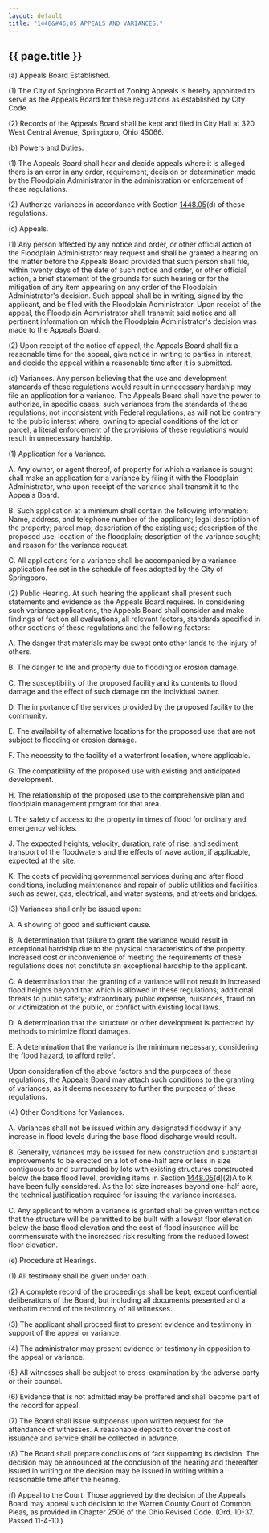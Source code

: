 ```yaml
---
layout: default
title: "1448&#46;05 APPEALS AND VARIANCES."
---
```


{{ page.title }}
----------------

(a) Appeals Board Established.

(1) The City of Springboro Board of Zoning Appeals is hereby appointed to serve as the Appeals Board for these regulations as established by City Code.

(2) Records of the Appeals Board shall be kept and filed in City Hall at 320 West Central Avenue, Springboro, Ohio 45066.

(b) Powers and Duties.

(1) The Appeals Board shall hear and decide appeals where it is alleged there is an error in any order, requirement, decision or determination made by the Floodplain Administrator in the administration or enforcement of these regulations.

(2) Authorize variances in accordance with Section [1448.05](586aa3ab.html)(d) of these regulations.

(c) Appeals. 

(1) Any person affected by any notice and order, or other official action of the Floodplain Administrator may request and shall be granted a hearing on the matter before the Appeals Board provided that such person shall file, within twenty days of the date of such notice and order, or other official action, a brief statement of the grounds for such hearing or for the mitigation of any item appearing on any order of the Floodplain Administrator's decision. Such appeal shall be in writing, signed by the applicant, and be filed with the Floodplain Administrator. Upon receipt of the appeal, the Floodplain Administrator shall transmit said notice and all pertinent information on which the Floodplain Administrator's decision was made to the Appeals Board.

(2) Upon receipt of the notice of appeal, the Appeals Board shall fix a reasonable time for the appeal, give notice in writing to parties in interest, and decide the appeal within a reasonable time after it is submitted.

(d) Variances. Any person believing that the use and development standards of these regulations would result in unnecessary hardship may file an application for a variance. The Appeals Board shall have the power to authorize, in specific cases, such variances from the standards of these regulations, not inconsistent with Federal regulations, as will not be contrary to the public interest where, owning to special conditions of the lot or parcel, a literal enforcement of the provisions of these regulations would result in unnecessary hardship.

(1) Application for a Variance.

  A. Any owner, or agent thereof, of property for which a variance is sought shall make an application for a variance by filing it with the Floodplain Administrator, who upon receipt of the variance shall transmit it to the Appeals Board.

  B. Such application at a minimum shall contain the following information: Name, address, and telephone number of the applicant; legal description of the property; parcel map; description of the existing use; description of the proposed use; location of the floodplain; description of the variance sought; and reason for the variance request.

  C. All applications for a variance shall be accompanied by a variance application fee set in the schedule of fees adopted by the City of Springboro. 

(2) Public Hearing. At such hearing the applicant shall present such statements and evidence as the Appeals Board requires. In considering such variance applications, the Appeals Board shall consider and make findings of fact on all evaluations, all relevant factors, standards specified in other sections of these regulations and the following factors:

  A. The danger that materials may be swept onto other lands to the injury of others.

  B. The danger to life and property due to flooding or erosion damage.

  C. The susceptibility of the proposed facility and its contents to flood damage and the effect of such damage on the individual owner.

  D. The importance of the services provided by the proposed facility to the community.

  E. The availability of alternative locations for the proposed use that are not subject to flooding or erosion damage.

  F. The necessity to the facility of a waterfront location, where applicable.

  G. The compatibility of the proposed use with existing and anticipated development.

  H. The relationship of the proposed use to the comprehensive plan and floodplain management program for that area.

  I. The safety of access to the property in times of flood for ordinary and emergency vehicles.

  J. The expected heights, velocity, duration, rate of rise, and sediment transport of the floodwaters and the effects of wave action, if applicable, expected at the site.

  K. The costs of providing governmental services during and after flood conditions, including maintenance and repair of public utilities and facilities such as sewer, gas, electrical, and water systems, and streets and bridges.

(3) Variances shall only be issued upon:

  A. A showing of good and sufficient cause.

  B, A determination that failure to grant the variance would result in exceptional hardship due to the physical characteristics of the property. Increased cost or inconvenience of meeting the requirements of these regulations does not constitute an exceptional hardship to the applicant.

  C. A determination that the granting of a variance will not result in increased flood heights beyond that which is allowed in these regulations; additional threats to public safety; extraordinary public expense, nuisances, fraud on or victimization of the public, or conflict with existing local laws.

  D. A determination that the structure or other development is protected by methods to minimize flood damages.

  E. A determination that the variance is the minimum necessary, considering the flood hazard, to afford relief.

Upon consideration of the above factors and the purposes of these regulations, the Appeals Board may attach such conditions to the granting of variances, as it deems necessary to further the purposes of these regulations.

(4) Other Conditions for Variances.

  A. Variances shall not be issued within any designated floodway if any increase in flood levels during the base flood discharge would result.

  B. Generally, variances may be issued for new construction and substantial improvements to be erected on a lot of one-half acre or less in size contiguous to and surrounded by lots with existing structures constructed below the base flood level, providing items in Section [1448.05](586aa3ab.html)(d)(2)A to K have been fully considered. As the lot size increases beyond one-half acre, the technical justification required for issuing the variance increases.

  C. Any applicant to whom a variance is granted shall be given written notice that the structure will be permitted to be built with a lowest floor elevation below the base flood elevation and the cost of flood insurance will be commensurate with the increased risk resulting from the reduced lowest floor elevation.

(e) Procedure at Hearings.

(1) All testimony shall be given under oath.

(2) A complete record of the proceedings shall be kept, except confidential deliberations of the Board, but including all documents presented and a verbatim record of the testimony of all witnesses.

(3) The applicant shall proceed first to present evidence and testimony in support of the appeal or variance.

(4) The administrator may present evidence or testimony in opposition to the appeal or variance.

(5) All witnesses shall be subject to cross-examination by the adverse party or their counsel.

(6) Evidence that is not admitted may be proffered and shall become part of the record for appeal.

(7) The Board shall issue subpoenas upon written request for the attendance of witnesses. A reasonable deposit to cover the cost of issuance and service shall be collected in advance.

(8) The Board shall prepare conclusions of fact supporting its decision. The decision may be announced at the conclusion of the hearing and thereafter issued in writing or the decision may be issued in writing within a reasonable time after the hearing.

(f) Appeal to the Court. Those aggrieved by the decision of the Appeals Board may appeal such decision to the Warren County Court of Common Pleas, as provided in Chapter 2506 of the Ohio Revised Code. (Ord. 10-37. Passed 11-4-10.)